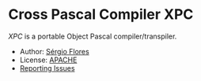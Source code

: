 Cross Pascal Compiler XPC
========================

_XPC_ is a portable Object Pascal compiler/transpiler.

* Author: [Sérgio Flores](https://github.com/relfos)
* License: [APACHE](http://opensource.org/licenses/Apache-2.0)
* [Reporting Issues](https://github.com/relfos/XPC/issues)
